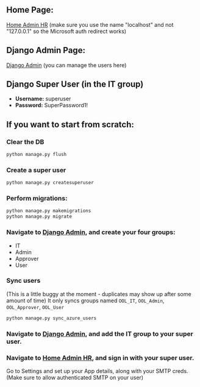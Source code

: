 ## Home Page:
[Home Admin HR](http://localhost:8000/home_admin_hr) (make sure you use the name "localhost" and not "127.0.0.1" so the Microsoft auth redirect works)

## Django Admin Page:
[Django Admin](http://localhost:8000/admin) (you can manage the users here)

## Django Super User (in the IT group)
- **Username:** superuser
- **Password:** SuperPassword1!

## If you want to start from scratch:

### Clear the DB
```sh
python manage.py flush
```

### Create a super user
```sh
python manage.py createsuperuser
```

### Perform migrations:
```sh
python manage.py makemigrations
python manage.py migrate
```

### Navigate to [Django Admin](http://localhost:8000/admin), and create your four groups:
- IT
- Admin
- Approver
- User

### Sync users
(This is a little buggy at the moment - duplicates may show up after some amount of time)
It only syncs groups named `OOL_IT`, `OOL_Admin`, `OOL_Approver`, `OOL_User`
```sh
python manage.py sync_azure_users
```

### Navigate to [Django Admin](http://localhost:8000/admin), and add the IT group to your super user.

### Navigate to [Home Admin HR](http://localhost:8000/home_admin_hr), and sign in with your super user.
Go to Settings and set up your App details, along with your SMTP creds. (Make sure to allow authenticated SMTP on your user)
